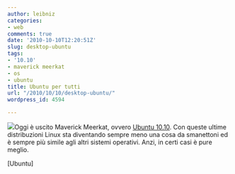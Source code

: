 ```yaml
---
author: leibniz
categories:
- web
comments: true
date: '2010-10-10T12:20:51Z'
slug: desktop-ubuntu
tags:
- '10.10'
- maverick meerkat
- os
- ubuntu
title: Ubuntu per tutti
url: "/2010/10/10/desktop-ubuntu/"
wordpress_id: 4594

---
```

![](https://www.ubuntu.com/sites/default/files/active/maverick/pictogram_quote_feature.png)Oggi è uscito Maverick Meerkat, ovvero [Ubuntu 10.10](https://www.ubuntu.com/desktop). Con queste ultime distribuzioni Linux sta diventando sempre meno una cosa da smanettoni ed è sempre più simile agli altri sistemi operativi. Anzi, in certi casi è pure meglio.

[Ubuntu]
